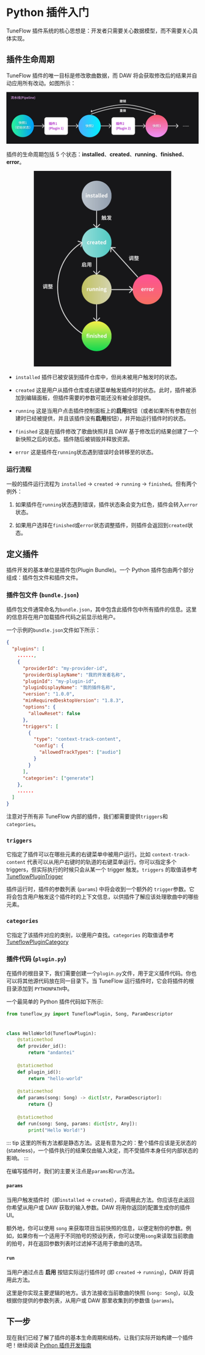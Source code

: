 # Python 插件入门

TuneFlow 插件系统的核心思想是：开发者只需要关心数据模型，而不需要关心具体实现。

## 插件生命周期

TuneFlow 插件的唯一目标是修改歌曲数据，而 DAW 将会获取修改后的结果并自动应用所有改动。如图所示：

![插件运行流程](./images/charts/pipeline_flow.jpg)

插件的生命周期包括 5 个状态：**installed**、**created**、**running**、**finished**、**error**。

<p style="text-align: center">
  <img src="./images/charts/plugin_lifecycle.jpg" width="360" />
</p>

- `installed` 插件已被安装到插件仓库中，但尚未被用户触发时的状态。

- `created` 这是用户从插件仓库或右键菜单触发插件时的状态。此时，插件被添加到编辑面板，但插件需要的参数可能还没有被全部提供。

- `running` 这是当用户点击插件控制面板上的**启用**按钮（或者如果所有参数在创建时已经被提供，并且该插件没有**启用**按钮），并开始运行插件时的状态。

- `finished` 这是在插件修改了歌曲快照并且 DAW 基于修改后的结果创建了一个新快照之后的状态。插件随后被销毁并释放资源。

- `error` 这是插件在`running`状态遇到错误时会转移至的状态。

### 运行流程

一般的插件运行流程为 `installed` -> `created` -> `running` -> `finished`。但有两个例外：

1. 如果插件在`running`状态遇到错误，插件状态条会变为红色，插件会转入`error`状态。

2. 如果用户选择在`finished`或`error`状态调整插件，则插件会返回到`created`状态。

## 定义插件

插件开发的基本单位是插件包(Plugin Bundle)。一个 Python 插件包由两个部分组成：插件包文件和插件文件。

### 插件包文件 (`bundle.json`)

插件包文件通常命名为`bundle.json`，其中包含此插件包中所有插件的信息。这里的信息将在用户加载插件代码之前显示给用户。

一个示例的`bundle.json`文件如下所示：

```json
{
  "plugins": [
    ......,
    {
      "providerId": "my-provider-id",
      "providerDisplayName": "我的开发者名称",
      "pluginId": "my-plugin-id",
      "pluginDisplayName": "我的插件名称",
      "version": "1.0.0",
      "minRequiredDesktopVersion": "1.8.3",
      "options": {
        "allowReset": false
      },
      "triggers": [
        {
          "type": "context-track-content",
          "config": {
            "allowedTrackTypes": ["audio"]
          }
        }
      ],
      "categories": ["generate"]
    },
    ......
  ]
}

```

注意对于所有非 TuneFlow 内部的插件，我们都需要提供`triggers`和`categories`。

### `triggers`

它指定了插件可以在哪些元素的右键菜单中被用户运行。比如 `context-track-content` 代表可以从用户右键时的轨道的右键菜单运行。你可以指定多个 triggers，但实际执行的时候只会从某一个 trigger 触发。`triggers` 的取值请参考 [TuneflowPluginTrigger](https://github.com/tuneflow/tuneflow-py/blob/main/src/tuneflow_py/descriptors/plugin.py#L88)

插件运行时，插件的参数列表 (`params`) 中将会收到一个额外的 `trigger`参数。它将会包含用户触发这个插件时的上下文信息，以供插件了解应该处理歌曲中的哪些元素。

### `categories`

它指定了该插件对应的类别，以便用户查找。`categories` 的取值请参考 [TuneflowPluginCategory](https://github.com/tuneflow/tuneflow-py/blob/main/src/tuneflow_py/descriptors/plugin.py#L122)

### 插件代码 (`plugin.py`)

在插件的根目录下，我们需要创建一个`plugin.py`文件，用于定义插件代码。你也可以将其他源代码放在同一目录下。当 TuneFlow 运行插件时，它会将插件的根目录添加到 `PYTHONPATH`中。

一个最简单的 Python 插件代码如下所示:

```python
from tuneflow_py import TuneflowPlugin, Song, ParamDescriptor


class HelloWorld(TuneflowPlugin):
    @staticmethod
    def provider_id():
        return "andantei"

    @staticmethod
    def plugin_id():
        return "hello-world"

    @staticmethod
    def params(song: Song) -> dict[str, ParamDescriptor]:
        return {}

    @staticmethod
    def run(song: Song, params: dict[str, Any]):
        print("Hello World!")

```

<!-- prettier-ignore-start -->
::: tip
这里的所有方法都是静态方法。这是有意为之的：整个插件应该是无状态的(stateless)，一个插件执行的结果仅由输入决定，而不受插件本身任何内部状态的影响。
:::
<!-- prettier-ignore-end -->

在编写插件时，我们的主要关注点是`params`和`run`方法。

#### `params`

当用户触发插件时（即`installed` -> `created`），将调用此方法。你应该在此返回你希望从用户或 DAW 获取的输入参数。DAW 将用你返回的配置生成你的插件 UI。

额外地，你可以使用 `song` 来获取项目当前快照的信息，以便定制你的参数。例如，如果你有一个适用于不同拍号的预设列表，你可以使用`song`来读取当前歌曲的拍号，并在返回参数列表时过滤掉不适用于歌曲的选项。

#### `run`

当用户通过点击 **启用** 按钮实际运行插件时 (即 `created` -> `running`)，DAW 将调用此方法。

这里是你实现主要逻辑的地方。该方法接收当前歌曲的快照 (`song: Song`)，以及根据你提供的参数列表，从用户或 DAW 那里收集到的参数值 (`params`)。

## 下一步

现在我们已经了解了插件的基本生命周期和结构，让我们实际开始构建一个插件吧！继续阅读 [Python 插件开发指南](./python-devguide.md)
